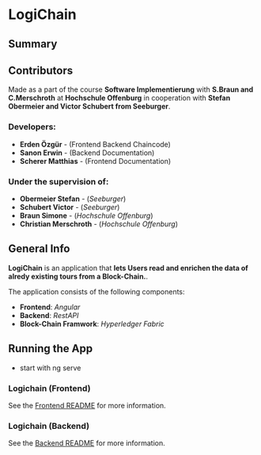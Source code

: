 # LogiChain

## Summary

## Contributors

Made as a part of the course **Software Implementierung** with **S.Braun and C.Merschroth** at **Hochschule Offenburg** in cooperation with **Stefan Obermeier and Victor Schubert from Seeburger**.

### Developers:
- **Erden Özgür** - (Frontend Backend Chaincode)
- **Sanon Erwin** - (Backend Documentation)
- **Scherer Matthias** - (Frontend Documentation)


### Under the supervision of:
- **Obermeier Stefan** - (*Seeburger*)
- **Schubert Victor** - (*Seeburger*)
- **Braun Simone** - (*Hochschule Offenburg*)
- **Christian Merschroth** - (*Hochschule Offenburg*)

## General Info

**LogiChain** is an application that **lets Users read and enrichen the data of alredy existing tours from a Block-Chain.**.

The application consists of the following components:
- **Frontend**: *Angular*
- **Backend**: *RestAPI*
- **Block-Chain Framwork**: *Hyperledger Fabric*


## Running the App

- start with ng serve

### **Logichain** (Frontend)
See the [Frontend README](frontend/README.md) for more information.

### **Logichain** (Backend)
See the [Backend README](backend/README.md) for more information.



